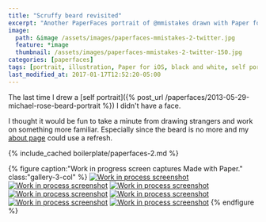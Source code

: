 ```yaml
---
title: "Scruffy beard revisited"
excerpt: "Another PaperFaces portrait of @mmistakes drawn with Paper for iOS on an iPad."
image: 
  path: &image /assets/images/paperfaces-mmistakes-2-twitter.jpg 
  feature: *image
  thumbnail: /assets/images/paperfaces-mmistakes-2-twitter-150.jpg
categories: [paperfaces]
tags: [portrait, illustration, Paper for iOS, black and white, self portrait]
last_modified_at: 2017-01-17T12:52:20-05:00
---
```


The last time I drew a [self portrait]({% post_url /paperfaces/2013-05-29-michael-rose-beard-portrait %}) I didn't have a face.

I thought it would be fun to take a minute from drawing strangers and work on something more familiar. Especially since the beard is no more and my [about page](/about/) could use a refresh.

{% include_cached boilerplate/paperfaces-2.md %}

{% figure caption:"Work in progress screen captures Made with Paper." class:"gallery-3-col" %}
[![Work in process screenshot](/assets/images/paperfaces-mmistakes-2-process-1-600.jpg)](/assets/images/paperfaces-mmistakes-2-process-1-lg.jpg) [![Work in process screenshot](/assets/images/paperfaces-mmistakes-2-process-2-600.jpg)](/assets/images/paperfaces-mmistakes-2-process-2-lg.jpg) [![Work in process screenshot](/assets/images/paperfaces-mmistakes-2-process-3-600.jpg)](/assets/images/paperfaces-mmistakes-2-process-3-lg.jpg) [![Work in process screenshot](/assets/images/paperfaces-mmistakes-2-process-4-600.jpg)](/assets/images/paperfaces-mmistakes-2-process-4-lg.jpg) [![Work in process screenshot](/assets/images/paperfaces-mmistakes-2-process-5-600.jpg)](/assets/images/paperfaces-mmistakes-2-process-5-lg.jpg) [![Work in process screenshot](/assets/images/paperfaces-mmistakes-2-process-6-600.jpg)](/assets/images/paperfaces-mmistakes-2-process-6-lg.jpg) [![Work in process screenshot](/assets/images/paperfaces-mmistakes-2-process-7-600.jpg)](/assets/images/paperfaces-mmistakes-2-process-7-lg.jpg)
{% endfigure %}
